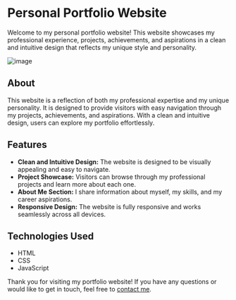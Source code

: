 # Personal Portfolio Website

Welcome to my personal portfolio website! This website showcases my professional experience, projects, achievements, and aspirations in a clean and intuitive design that reflects my unique style and personality.

![image](https://github.com/Sarthak1911/portfolio/assets/126591195/364d4d57-a73f-464c-8582-575c8b244460)


## About
This website is a reflection of both my professional expertise and my unique personality. It is designed to provide visitors with easy navigation through my projects, achievements, and aspirations. With a clean and intuitive design, users can explore my portfolio effortlessly.

## Features
- **Clean and Intuitive Design:** The website is designed to be visually appealing and easy to navigate.
- **Project Showcase:** Visitors can browse through my professional projects and learn more about each one.
- **About Me Section:** I share information about myself, my skills, and my career aspirations.
- **Responsive Design:** The website is fully responsive and works seamlessly across all devices.

## Technologies Used
- HTML
- CSS
- JavaScript

Thank you for visiting my portfolio website! If you have any questions or would like to get in touch, feel free to [contact me](mailto:sarthakkulkarni1911@gmail.com).
